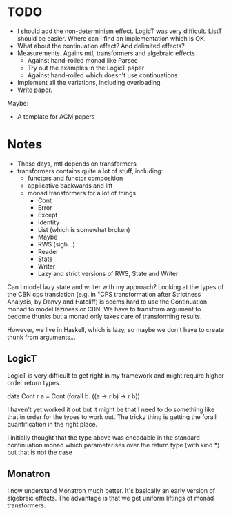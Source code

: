 # TODO

* I should add the non-determinism effect. 
  LogicT was very difficult. ListT should be easier. Where can
  I find an implementation which is OK.
* What about the continuation effect? And delimited effects?
* Measurements. Agains mtl, transformers and algebraic effects
  * Against hand-rolled monad like Parsec
  * Try out the examples in the LogicT paper
  * Against hand-rolled which doesn't use continuations
* Implement all the variations, including overloading.
* Write paper.

Maybe:

* A template for ACM papers

# Notes

* These days, mtl depends on transformers
* transformers contains quite a lot of stuff, including:
  * functors and functor composition
  * applicative backwards and lift
  * monad transformers for a lot of things
    * Cont
    * Error
    * Except
    * Identity
    * List (which is somewhat broken)
    * Maybe
    * RWS (sigh...)
    * Reader
    * State
    * Writer
    * Lazy and strict versions of RWS, State and Writer

Can I model lazy state and writer with my approach? Looking at the
types of the CBN cps translation (e.g. in "CPS transformation after
Strictness Analysis, by Danvy and Hatcliff) is seems hard to use the
Continuation monad to model laziness or CBN. We have to transform
argument to become thunks but a monad only takes care of transforming
results.

However, we live in Haskell, which is lazy, so maybe we don't have
to create thunk from arguments...

## LogicT

LogicT is very difficult to get right in my framework and might
require higher order return types.

data Cont r a = Cont (forall b. ((a -> r b) -> r b))

I haven't yet worked it out but it might be that I need to do
something like that in order for the types to work out. The tricky
thing is getting the forall quantification in the right place.

I initially thought that the type above was encodable in the standard
continuation monad which parameterises over the return type
(with kind *) but that is not the case

## Monatron

I now understand Monatron much better. It's basically an early
version of algebraic effects. The advantage is that we get
uniform liftings of monad transformers.
